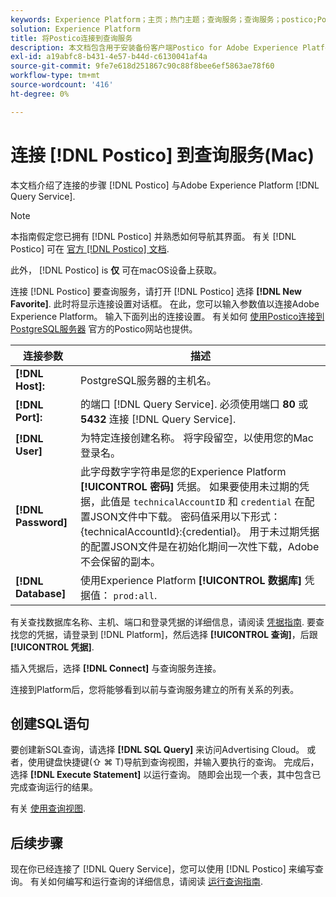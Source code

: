 ```yaml
---
keywords: Experience Platform；主页；热门主题；查询服务；查询服务；postico;Postico；连接到查询服务；
solution: Experience Platform
title: 将Postico连接到查询服务
description: 本文档包含用于安装备份客户端Postico for Adobe Experience Platform查询服务的链接。
exl-id: a19abfc8-b431-4e57-b44d-c6130041af4a
source-git-commit: 9fe7e618d251867c90c88f8bee6ef5863ae78f60
workflow-type: tm+mt
source-wordcount: '416'
ht-degree: 0%

---
```


# 连接 [!DNL Postico] 到查询服务(Mac)

本文档介绍了连接的步骤 [!DNL Postico] 与Adobe Experience Platform [!DNL Query Service].

>[!NOTE]
>
> 本指南假定您已拥有 [!DNL Postico] 并熟悉如何导航其界面。 有关 [!DNL Postico] 可在 [官方 [!DNL Postico] 文档](https://eggerapps.at/postico/docs).
> 
> 此外， [!DNL Postico] is **仅** 可在macOS设备上获取。

连接 [!DNL Postico] 要查询服务，请打开 [!DNL Postico] 选择 **[!DNL New Favorite]**. 此时将显示连接设置对话框。 在此，您可以输入参数值以连接Adobe Experience Platform。 输入下面列出的连接设置。 有关如何 [使用Postico连接到PostgreSQL服务器](https://eggerapps.at/postico/docs/v1.5.21/favorite-window.html) 官方的Postico网站也提供。

| 连接参数 | 描述 |
|---|---|
| **[!DNL Host]:** | PostgreSQL服务器的主机名。 |
| **[!DNL Port]:** | 的端口 [!DNL Query Service]. 必须使用端口 **80** 或 **5432** 连接 [!DNL Query Service]. |
| **[!DNL User]** | 为特定连接创建名称。 将字段留空，以使用您的Mac登录名。 |
| **[!DNL Password]** | 此字母数字字符串是您的Experience Platform **[!UICONTROL 密码]** 凭据。 如果要使用未过期的凭据，此值是 `technicalAccountID` 和 `credential` 在配置JSON文件中下载。 密码值采用以下形式：{technicalAccountId}:{credential}。 用于未过期凭据的配置JSON文件是在初始化期间一次性下载，Adobe不会保留的副本。 |
| **[!DNL Database]** | 使用Experience Platform **[!UICONTROL 数据库]** 凭据值： `prod:all`. |

有关查找数据库名称、主机、端口和登录凭据的详细信息，请阅读 [凭据指南](../ui/credentials.md). 要查找您的凭据，请登录到 [!DNL Platform]，然后选择 **[!UICONTROL 查询]**，后跟 **[!UICONTROL 凭据]**.

插入凭据后，选择 **[!DNL Connect]** 与查询服务连接。

连接到Platform后，您将能够看到以前与查询服务建立的所有关系的列表。

## 创建SQL语句

要创建新SQL查询，请选择 **[!DNL SQL Query]** 来访问Advertising Cloud。 或者，使用键盘快捷键(⇧ ⌘ T)导航到查询视图，并输入要执行的查询。 完成后，选择 **[!DNL Execute Statement]** 以运行查询。 随即会出现一个表，其中包含已完成查询运行的结果。

有关 [使用查询视图](https://eggerapps.at/postico/docs/v1.3.1/sql-query-view.html).

## 后续步骤

现在你已经连接了 [!DNL Query Service]，您可以使用 [!DNL Postico] 来编写查询。 有关如何编写和运行查询的详细信息，请阅读 [运行查询指南](../best-practices/writing-queries.md).
